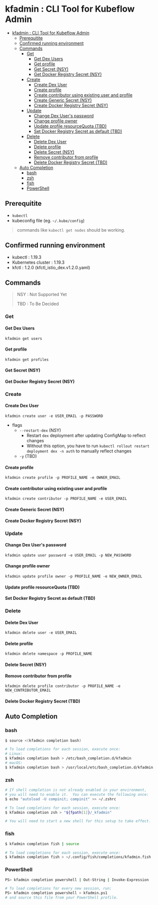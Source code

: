 
# kfadmin : CLI Tool for Kubeflow Admin

- [kfadmin : CLI Tool for Kubeflow Admin](#kfadmin--cli-tool-for-kubeflow-admin)
    - [Prerequitite](#prerequitite)
    - [Confirmed running environment](#confirmed-running-environment)
    - [Commands](#commands)
        - [Get](#get)
            - [Get Dex Users](#get-dex-users)
            - [Get profile](#get-profile)
            - [Get Secret (NSY)](#get-secret-nsy)
            - [Get Docker Registry Secret (NSY)](#get-docker-registry-secret-nsy)
        - [Create](#create)
            - [Create Dex User](#create-dex-user)
            - [Create profile](#create-profile)
            - [Create contributor using existing user and profile](#create-contributor-using-existing-user-and-profile)
            - [Create Generic Secret (NSY)](#create-generic-secret-nsy)
            - [Create Docker Registry Secret (NSY)](#create-docker-registry-secret-nsy)
        - [Update](#update)
            - [Change Dex User's password](#change-dex-users-password)
            - [Change profile owner](#change-profile-owner)
            - [Update profile resourceQuota (TBD)](#update-profile-resourcequota-tbd)
            - [Set Docker Registry Secret as default (TBD)](#set-docker-registry-secret-as-default-tbd)
        - [Delete](#delete)
            - [Delete Dex User](#delete-dex-user)
            - [Delete profile](#delete-profile)
            - [Delete Secret (NSY)](#delete-secret-nsy)
            - [Remove contributor from profile](#remove-contributor-from-profile)
            - [Delete Docker Registry Secret (TBD)](#delete-docker-registry-secret-tbd)
    - [Auto Completion](#auto-completion)
        - [bash](#bash)
        - [zsh](#zsh)
        - [fish](#fish)
        - [PowerShell](#powershell)

## Prerequitite

- `kubectl`
- kubeconfig file (eg. `~/.kube/config`)

> commands like `kubectl get nodes` should be working.

## Confirmed running environment

- kubectl : 1.19.3
- Kubernetes cluster : 1.19.3
- kfctl : 1.2.0 (kfctl_istio_dex.v1.2.0.yaml)

## Commands

> NSY : Not Supported Yet
>
> TBD : To Be Decided

### Get

#### Get Dex Users

`kfadmin get users`

#### Get profile

`kfadmin get profiles`

#### Get Secret (NSY)

#### Get Docker Registry Secret (NSY)

### Create

#### Create Dex User

`kfadmin create user -e USER_EMAIL -p PASSWORD`

- flags
    - `--restart-dex` (NSY)
        - Restart `dex` deployment after updating ConfigMap to reflect changes
        - Without this option, you have to run `kubectl rollout restart deployment dex -n auth` to manually reflect changes
    - `-y` (TBD)

#### Create profile

`kfadmin create profile -p PROFILE_NAME -e OWNER_EMAIL`

#### Create contributor using existing user and profile

`kfadmin create contributor -p PROFILE_NAME -e USER_EMAIL`

#### Create Generic Secret (NSY)

#### Create Docker Registry Secret (NSY)

### Update

#### Change Dex User's password

`kfadmin update user password -e USER_EMAIL -p NEW_PASSWORD`

#### Change profile owner

`kfadmin update profile owner -p PROFILE_NAME -e NEW_OWNER_EMAIL`

#### Update profile resourceQuota (TBD)

#### Set Docker Registry Secret as default (TBD)

### Delete

#### Delete Dex User

`kfadmin delete user -e USER_EMAIL`

#### Delete profile

`kfadmin delete namespace -p PROFILE_NAME`

#### Delete Secret (NSY)

#### Remove contributor from profile

`kfadmin delete profile contributor -p PROFILE_NAME -e NEW_CONTRIBUTOR_EMAIL`

#### Delete Docker Registry Secret (TBD)

## Auto Completion

### bash

```bash
$ source <(kfadmin completion bash)

# To load completions for each session, execute once:
# Linux:
$ kfadmin completion bash > /etc/bash_completion.d/kfadmin
# macOS:
$ kfadmin completion bash > /usr/local/etc/bash_completion.d/kfadmin
```

### zsh

```bash
# If shell completion is not already enabled in your environment,
# you will need to enable it.  You can execute the following once:
$ echo "autoload -U compinit; compinit" >> ~/.zshrc

# To load completions for each session, execute once:
$ kfadmin completion zsh > "${fpath[1]}/_kfadmin"

# You will need to start a new shell for this setup to take effect.
```

### fish

```bash
$ kfadmin completion fish | source

# To load completions for each session, execute once:
$ kfadmin completion fish > ~/.config/fish/completions/kfadmin.fish
```

### PowerShell

```bash
PS> kfadmin completion powershell | Out-String | Invoke-Expression

# To load completions for every new session, run:
PS> kfadmin completion powershell > kfadmin.ps1
# and source this file from your PowerShell profile.
```
